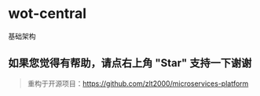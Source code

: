 # wot-central
基础架构



## 如果您觉得有帮助，请点右上角 "Star" 支持一下谢谢


>重构于开源项目：https://github.com/zlt2000/microservices-platform
